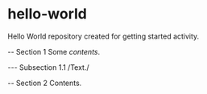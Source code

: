 # hello-world
Hello World repository created for getting started activity.

-- Section 1
Some *contents*.

--- Subsection 1.1
/Text./

-- Section 2
Contents.

